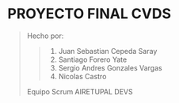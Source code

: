 # PROYECTO FINAL CVDS
> Hecho por:
>
>> 1. Juan Sebastian Cepeda Saray
>> 2. Santiago Forero Yate
>> 3. Sergio Andres Gonzales Vargas
>> 4. Nicolas Castro
>
> Equipo Scrum AIRETUPAL DEVS

